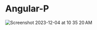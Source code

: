 # Angular-P
![Screenshot 2023-12-04 at 10 35 20 AM](https://github.com/SomilKSharma/Angular-P/assets/120346284/e8e8f0c5-df30-4a3b-883a-74a147eac68c)
